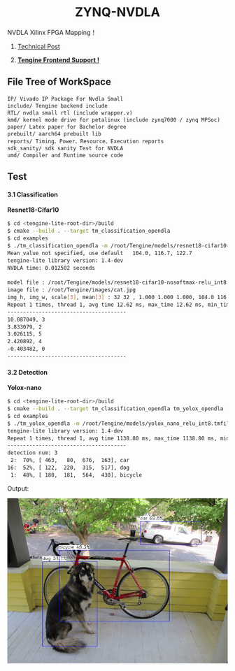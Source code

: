 <h1 align="center">ZYNQ-NVDLA</h1>

NVDLA Xilinx FPGA Mapping！

1. [Technical Post](https://leiblog.wang/NVDLA-Xilinx-FPGA-Mapping)

2. **[Tengine Frontend Support !](https://github.com/OAID/Tengine)**

## File Tree of WorkSpace

```
IP/ Vivado IP Package For Nvdla Small
include/ Tengine backend include
RTL/ nvdla small rtl (include wrapper.v)
kmd/ kernel mode drive for petalinux (include zynq7000 / zynq MPSoc)
paper/ Latex paper for Bachelor degree
prebuilt/ aarch64 prebuilt lib
reports/ Timing、Power、Resource、Execution reports
sdk_sanity/ sdk sanity Test for NVDLA
umd/ Compiler and Runtime source code
```

## Test

#### 3.1 Classification

**Resnet18-Cifar10**

```bash
$ cd <tengine-lite-root-dir>/build
$ cmake --build . --target tm_classification_opendla
$ cd examples
$ ./tm_classification_opendla -m /root/Tengine/models/resnet18-cifar10-nosoftmax-relu_int8.tmfile -i /root/Tengine/images/cat.jpg -g 32,32 -s 1,1,1
Mean value not specified, use default   104.0, 116.7, 122.7
tengine-lite library version: 1.4-dev
NVDLA time: 0.012502 seconds

model file : /root/Tengine/models/resnet18-cifar10-nosoftmax-relu_int8.tmfile
image file : /root/Tengine/images/cat.jpg
img_h, img_w, scale[3], mean[3] : 32 32 , 1.000 1.000 1.000, 104.0 116.7 122.7
Repeat 1 times, thread 1, avg time 12.62 ms, max_time 12.62 ms, min_time 12.62 ms
--------------------------------------
10.087049, 3
3.833079, 2
3.026115, 5
2.420892, 4
-0.403482, 0
--------------------------------------
```

#### 3.2 Detection

**Yolox-nano**

```bash
$ cd <tengine-lite-root-dir>/build
$ cmake --build . --target tm_classification_opendla tm_yolox_opendla
$ cd examples
$ ./tm_yolox_opendla -m /root/Tengine/models/yolox_nano_relu_int8.tmfile -i /root/Tengine/images/dog.jpg -r 1
tengine-lite library version: 1.4-dev
Repeat 1 times, thread 1, avg time 1138.80 ms, max_time 1138.80 ms, min_time 1138.80 ms
--------------------------------------
detection num: 3
 2:  70%, [ 463,   80,  676,  163], car
16:  52%, [ 122,  220,  315,  517], dog
 1:  48%, [ 180,  181,  564,  430], bicycle
```

Output:

![yolox_dla_out](yolox_dla_out.jpg)